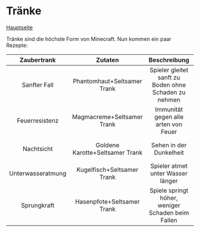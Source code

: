 # Tränke
 
 [Hauptseite](README.md)
 
 Tränke sind die höchste Form von Minecraft. Nun kommen ein paar Rezepte:
 

| Zaubertrank   | Zutaten       | Beschreibung  | Dauer         |
|:-------------:|:-------------:|:-------------:|:-------------:|
| Sanfter Fall  | Phantomhaut+Seltsamer Trank| Spieler gleitet sanft zu Boden ohne Schaden zu nehmen|Normal: 1:30 m   , Verlängert: 4:00 m|
|Feuerresistenz|Magmacreme+Seltsamer Trank|Immunität gegen alle arten von Feuer|Normal: 3:00 m   , Verlängert: 8:00 m|
|Nachtsicht|Goldene Karotte+Seltsamer Trank|Sehen in der Dunkelheit|Normal: 3:00 m,Verlängert: 8:00 m|              |Schnelligkeit|Zucker+Seltsamer Trank|Spieler läuft schneller|Normal: 3:00 m,Verlängert: 8:00 m|
|Unterwasseratmung|Kugelfisch+Seltsamer Trank|Spieler atmet unter Wasser länger|Normal: 3:00 m,Verlängert: 8:00 m|
|Sprungkraft|Hasenpfote+Seltsamer Trank|Spiele springt höher, weniger Schaden beim Fallen|Normal: 3:00 m,Verlängert: 8:00 m|
